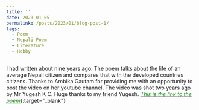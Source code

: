 ```yaml
---
title: ''
date: 2023-01-05
permalink: /posts/2023/01/blog-post-1/
tags:
  - Poem
  - Nepali Poem
  - Literature
  - Hobby
---
```


 I had written about nine years ago. The poem talks about the life of an average Nepali citizen and compares that with the developed countries citizens. Thanks to Ambika Gautam for providing me with an opportunity to post the video on her youtube channel. The video was shot two years ago by Mr Yugesh K C. Huge thanks to my friend Yugesh.
[<span style="color:green">*This is the link to the poem*</span>](https://www.youtube.com/watch?v=b8nkjvEX0mU){:target="_blank"}
